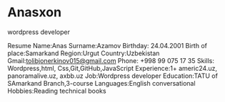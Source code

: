 # Anasxon
wordpress developer

Resume
Name:Anas
Surname:Azamov
Birthday: 24.04.2001
Birth of place:Samarkand
Region:Urgut
Country:Uzbekistan
Gmail:tolibjonerkinov015@gmail.com
Phone: +998 99 075 17 35
Skills: Wordpress,html, Css,Git,GitHub,JavaScript
Experience:1+
americ24.uz, panoramalive.uz, axbb.uz
Job:Wordpress developer
Education:TATU of SAmarkand Branch,3-course
Languages:English conversational
Hobbies:Reading technical books
